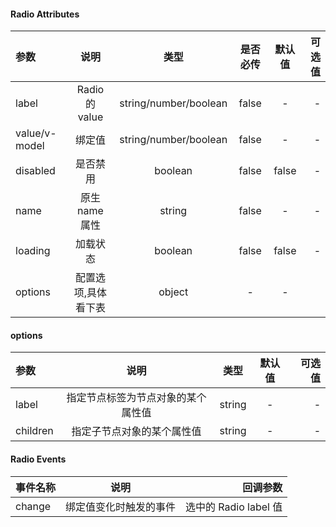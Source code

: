 #### Radio Attributes ####

|参数|说明|类型|是否必传|默认值|可选值|
|:-|:-:|:-:|:-:|:-:|-:|
|label|Radio 的 value|string/number/boolean|false|-|-|
|value/v-model|绑定值|string/number/boolean|false|-|-|
|disabled|是否禁用|boolean|false|false|-|
|name|原生 name 属性|string|false|-|-|
|loading|加载状态|boolean|false|false|-|
|options|配置选项,具体看下表|object|-|-|

#### options ####
|参数|说明|类型|默认值|可选值|
|:-|:-:|:-:|:-:|-:|
|label|指定节点标签为节点对象的某个属性值|string|-|-|
|children|指定子节点对象的某个属性值|string|-|-|

#### Radio Events ####

|事件名称|说明|回调参数|
|:-|:-:|-:|
change|绑定值变化时触发的事件|选中的 Radio label 值